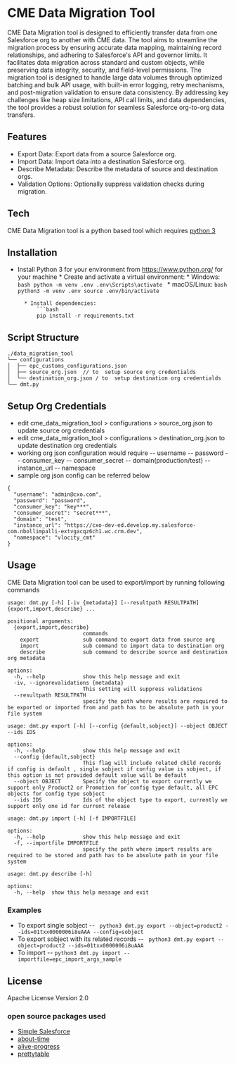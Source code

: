 # CME Data Migration Tool

CME Data Migration tool is designed to efficiently transfer data from one Salesforce org to another with CME data. The tool aims to streamline the migration process by ensuring accurate data mapping, maintaining record relationships, and adhering to Salesforce's API and governor limits. It facilitates data migration across standard and custom objects, while preserving data integrity, security, and field-level permissions. The migration tool is designed to handle large data volumes through optimized batching and bulk API usage, with built-in error logging, retry mechanisms, and post-migration validation to ensure data consistency. By addressing key challenges like heap size limitations, API call limits, and data dependencies, the tool provides a robust solution for seamless Salesforce org-to-org data transfers.

## Features
   - Export Data: Export data from a source Salesforce org.
   - Import Data: Import data into a destination Salesforce org.
   - Describe Metadata: Describe the metadata of source and destination orgs.
   - Validation Options: Optionally suppress validation checks during migration.

## Tech
CME Data Migration tool is a python based tool which requires [python 3][python3 documentation]

## Installation
* Install Python 3 for your environment from https://www.python.org/ for your machine
        * Create and activate a virtual environment:
            * Windows:
                ```bash
                python -m venv .env
                .env\Scripts\activate
                ```
            * macOS/Linux:
                ```bash
                python3 -m venv .env
                source .env/bin/activate
                ```

        * Install dependencies:
            ```bash
            pip install -r requirements.txt

## Script Structure

```
./data_migration_tool
└── configurations
│  ├── epc_customs_configurations.json 
│  ├── source_org.json  // to  setup source org credentialds
│  └── destination_org.json / to  setup destination org credentialds
└── dmt.py
```

## Setup Org Credentials
 - edit cme_data_migration_tool > configurations > source_org.json to update source org credentials
 - edit cme_data_migration_tool > configurations > destination_org.json to update destination org credentials
 - working org json configuration would require
 -- username
 -- password
 -- consumer_key
 -- consumer_secret
 -- domain(production/test)
 -- instance_url
 -- namespace
- sample org json config can be referred below

```
{
  "username": "admin@cxo.com",
  "password": "password",
  "consumer_key": "key***",
  "consumer_secret": "secret***",
  "domain": "test",
  "instance_url": "https://cxo-dev-ed.develop.my.salesforce-com.nbollimpalli-extvgacqz6ch1.wc.crm.dev",
  "namespace": "vlocity_cmt"
}
```

## Usage

CME Data Migration tool can be used to export/import by running following commands

```
usage: dmt.py [-h] [-iv {metadata}] [--resultpath RESULTPATH] {export,import,describe} ...

positional arguments:
  {export,import,describe}
                        commands
    export              sub command to export data from source org
    import              sub command to import data to destination org
    describe            sub command to describe source and destination org metadata

options:
  -h, --help            show this help message and exit
  -iv, --ignorevalidations {metadata}
                        This setting will suppress validations
  --resultpath RESULTPATH
                        specify the path where results are required to be exported or imported from and path has to be absolute path in your file system
```

```
usage: dmt.py export [-h] [--config {default,sobject}] --object OBJECT --ids IDS

options:
  -h, --help            show this help message and exit
  --config {default,sobject}
                        This flag will include related child records if config is default , single sobject if config value is sobject, if this option is not provided default value will be default
  --object OBJECT       Specify the object to export currently we support only Product2 or Promotion for config type default, all EPC objects for config type sobject
  --ids IDS             Ids of the object type to export, currently we support only one id for current release
```

```
usage: dmt.py import [-h] [-f IMPORTFILE]

options:
  -h, --help            show this help message and exit
  -f, --importfile IMPORTFILE
                        specify the path where import results are required to be stored and path has to be absolute path in your file system
```

```
usage: dmt.py describe [-h]

options:
  -h, --help  show this help message and exit
```

### Examples
 - To export single sobject
 -- ``` python3 dmt.py export --object=product2 --ids=01txx0000006i8uAAA --config=sobject```
 - To export sobject with its related records
 -- ``` python3 dmt.py export --object=product2 --ids=01txx0000006i8uAAA```
 - To import
 -- ```python3 dmt.py import --importfile=epc_import_args_sample```

## License
Apache License Version 2.0

### open source packages used
- [Simple Salesforce]
- [about-time]
- [alive-progress]
- [prettytable]

[//]: # (These are reference links used in the body of this note and get stripped out when the markdown processor does its job. There is no need to format nicely because it shouldn't be seen. Thanks SO - http://stackoverflow.com/questions/4823468/store-comments-in-markdown-syntax)

   [python3 documentation]: <https://docs.python.org/3/>
   [Simple Salesforce]: <https://github.com/simple-salesforce/simple-salesforce>
   [about-time]: <https://github.com/rsalmei/about-time>
   [alive-progress]: <https://github.com/rsalmei/alive-progress>
   [prettytable]: <>